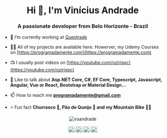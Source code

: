 <h1 align="center">Hi 👋, I'm Vinícius Andrade</h1>
<h3 align="center">A passionate developer from Belo Horizonte - Brazil</h3>

- 🔭 I’m currently working at [Questrade](https://www.questrade.com/home)

- 👨‍💻 All of my projects are available here. Howerver, my Udemy Courses on [https://programadamente.com](https://programadamente.com)

- 📺 I usually post videos on [https://youtube.com/ozirispc](https://youtube.com/ozirispc)

- 💬 Like to talk about **Asp.NET Core, C#, EF Core, Typescript, Javascript, Angular, Vue or React, Bootstrap or Material Design...**

- 📫 How to reach me **programadamente@gmail.com**

- ⚡ Fun fact **Churrasco 🍖, Pão de Queijo 🧀 and my Mountain Bike 🚵‍♂️**

<p align="center">
  <img src="https://github-readme-stats.vercel.app/api?username=vsandrade&show_icons=true" alt="vsandrade" />
</p>

<p align="center">
  <a href="https://youtube.com/ozirispc" target="blank">
    <img align="center" src="https://cdn.jsdelivr.net/npm/simple-icons@3.0.1/icons/youtube.svg" alt="hynzhw" height="20" width="20" />
  </a>
  <a href="https://instagram.com/ozirispc" target="blank">
    <img align="center" src="https://cdn.jsdelivr.net/npm/simple-icons@3.0.1/icons/instagram.svg" alt="hynzhw" height="20" width="20" />
  </a>
  <a href="https://twitter.com/ozirispc" target="blank">
    <img align="center" src="https://cdn.jsdelivr.net/npm/simple-icons@3.0.1/icons/twitter.svg" alt="hynzhw" height="20" width="20" />
  </a>
  <a href="https://www.linkedin.com/in/vin%C3%ADcius-de-andrade-31b60620/" target="blank">
    <img align="center" src="https://cdn.jsdelivr.net/npm/simple-icons@3.0.1/icons/linkedin.svg" alt="ghaynesh" height="20" width="20" />
  </a>
</p>
